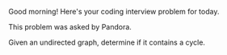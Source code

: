 Good morning! Here's your coding interview problem for today.This problem was asked by Pandora.Given an undirected graph, determine if it contains a cycle.